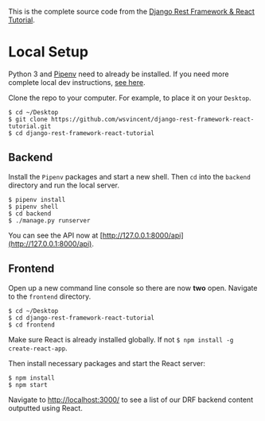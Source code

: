 This is the complete source code from the [Django Rest Framework & React Tutorial](https://wsvincent.com/django-rest-framework-react-tutorial/).

# Local Setup

Python 3 and [Pipenv](https://docs.pipenv.org/) need to already be installed. If you need more complete local dev instructions, [see here](https://djangoforbeginners.com/initial-setup/).

Clone the repo to your computer. For example, to place it on your `Desktop`.

```
$ cd ~/Desktop
$ git clone https://github.com/wsvincent/django-rest-framework-react-tutorial.git
$ cd django-rest-framework-react-tutorial
```

## Backend

Install the `Pipenv` packages and start a new shell. Then `cd` into the `backend` directory and run the local server.

```
$ pipenv install
$ pipenv shell
$ cd backend
$ ./manage.py runserver
```

You can see the API now at [http://127.0.0.1:8000/api](http://127.0.0.1:8000/api).

## Frontend

Open up a new command line console so there are now **two** open. Navigate to the `frontend` directory.

```
$ cd ~/Desktop
$ cd django-rest-framework-react-tutorial
$ cd frontend
```

Make sure React is already installed globally. If not `$ npm install -g create-react-app`.

Then install necessary packages and start the React server:

```
$ npm install
$ npm start
```

Navigate to [http://localhost:3000/](http://localhost:3000/) to see a list of our DRF backend content outputted using React.
